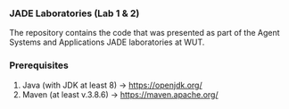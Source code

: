 ### JADE Laboratories (Lab 1 & 2)
The repository contains the code that was presented as part of the Agent Systems and Applications JADE laboratories at WUT.

### Prerequisites
1. Java (with JDK at least 8) -> https://openjdk.org/
2. Maven (at least v.3.8.6) -> https://maven.apache.org/
